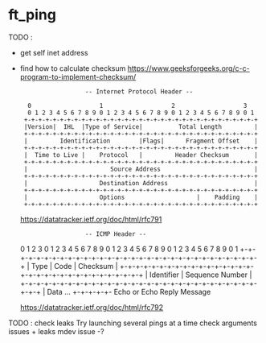 # ft_ping

TODO :
- get self inet address
- find how to calculate checksum
https://www.geeksforgeeks.org/c-c-program-to-implement-checksum/



                        -- Internet Protocol Header --

        0                   1                   2                   3
        0 1 2 3 4 5 6 7 8 9 0 1 2 3 4 5 6 7 8 9 0 1 2 3 4 5 6 7 8 9 0 1
       +-+-+-+-+-+-+-+-+-+-+-+-+-+-+-+-+-+-+-+-+-+-+-+-+-+-+-+-+-+-+-+-+
       |Version|  IHL  |Type of Service|          Total Length         |
       +-+-+-+-+-+-+-+-+-+-+-+-+-+-+-+-+-+-+-+-+-+-+-+-+-+-+-+-+-+-+-+-+
       |         Identification        |Flags|      Fragment Offset    |
       +-+-+-+-+-+-+-+-+-+-+-+-+-+-+-+-+-+-+-+-+-+-+-+-+-+-+-+-+-+-+-+-+
       |  Time to Live |    Protocol   |         Header Checksum       |
       +-+-+-+-+-+-+-+-+-+-+-+-+-+-+-+-+-+-+-+-+-+-+-+-+-+-+-+-+-+-+-+-+
       |                       Source Address                          |
       +-+-+-+-+-+-+-+-+-+-+-+-+-+-+-+-+-+-+-+-+-+-+-+-+-+-+-+-+-+-+-+-+
       |                    Destination Address                        |
       +-+-+-+-+-+-+-+-+-+-+-+-+-+-+-+-+-+-+-+-+-+-+-+-+-+-+-+-+-+-+-+-+
       |                    Options                    |    Padding    |
       +-+-+-+-+-+-+-+-+-+-+-+-+-+-+-+-+-+-+-+-+-+-+-+-+-+-+-+-+-+-+-+-+

    https://datatracker.ietf.org/doc/html/rfc791


                        -- ICMP Header --
    0                   1                   2                   3
    0 1 2 3 4 5 6 7 8 9 0 1 2 3 4 5 6 7 8 9 0 1 2 3 4 5 6 7 8 9 0 1
   +-+-+-+-+-+-+-+-+-+-+-+-+-+-+-+-+-+-+-+-+-+-+-+-+-+-+-+-+-+-+-+-+
   |     Type      |     Code      |          Checksum             |
   +-+-+-+-+-+-+-+-+-+-+-+-+-+-+-+-+-+-+-+-+-+-+-+-+-+-+-+-+-+-+-+-+
   |           Identifier          |        Sequence Number        |
   +-+-+-+-+-+-+-+-+-+-+-+-+-+-+-+-+-+-+-+-+-+-+-+-+-+-+-+-+-+-+-+-+
   |     Data ...
   +-+-+-+-+-
                    Echo or Echo Reply Message

   https://datatracker.ietf.org/doc/html/rfc792

TODO :
   check leaks
   Try launching several pings at a time
   check arguments issues + leaks
   mdev issue
   -?
